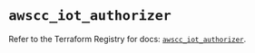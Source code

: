 # `awscc_iot_authorizer`

Refer to the Terraform Registry for docs: [`awscc_iot_authorizer`](https://registry.terraform.io/providers/hashicorp/awscc/0.70.0/docs/resources/iot_authorizer).
